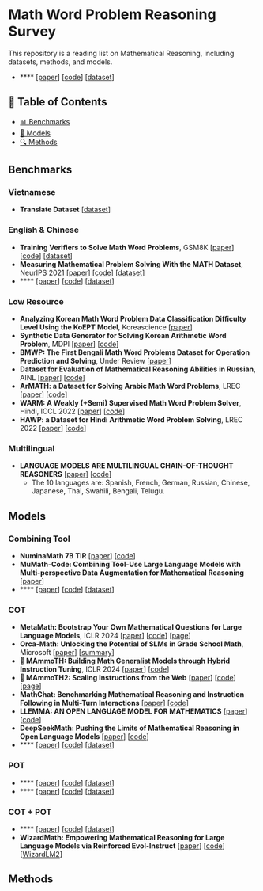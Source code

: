 # Math Word Problem Reasoning Survey

This repository is a reading list on Mathematical Reasoning, including datasets, methods, and models.

- **** [[paper]()] [[code]()] [[dataset]()]
## 👀 Table of Contents
- [📊 Benchmarks](#Benchmarks)
- [🚀 Models](#Models)
- [🔍 Methods](#Methods)

## Benchmarks
### Vietnamese
- **Translate Dataset** [[dataset](https://huggingface.co/collections/5CD-AI/math-instruction-datasets-660801f244a011983be58fe0)]
### English & Chinese
- **Training Verifiers to Solve Math Word Problems**, GSM8K [[paper](https://arxiv.org/pdf/2110.14168)] [[code](https://github.com/openai/grade-school-math)] [[dataset](https://huggingface.co/datasets/openai/gsm8k)]
- **Measuring Mathematical Problem Solving With the MATH Dataset**, NeurIPS 2021 [[paper](https://arxiv.org/pdf/2103.03874)] [[code](https://github.com/hendrycks/math/)] [[dataset](https://huggingface.co/datasets/hendrycks/competition_math)]
- **** [[paper]()] [[code]()] [[dataset]()]

### Low Resource 
- **Analyzing Korean Math Word Problem Data Classification Difficulty Level Using the KoEPT Model**, Koreascience [[paper](https://koreascience.kr/article/JAKO202225042957130.pdf)]
- **Synthetic Data Generator for Solving Korean Arithmetic Word Problem**, MDPI [[paper](https://www.mdpi.com/2227-7390/10/19/3525)] [[code](https://github.com/kkkkkkkm/Korean-MWP)]
- **BMWP: The First Bengali Math Word Problems Dataset for Operation Prediction and Solving**, Under Review [[paper](https://www.researchsquare.com/article/rs-3284558/v1)]
- **Dataset for Evaluation of Mathematical Reasoning Abilities in Russian**, AINL [[paper](https://link.springer.com/chapter/10.1007/978-3-030-59082-6_10)] [[code](https://github.com/mannefedov/mathematics_dataset_russian)]
- **ArMATH: a Dataset for Solving Arabic Math Word Problems**, LREC [[paper](https://aclanthology.org/2022.lrec-1.37.pdf)] [[code](https://github.com/reem-codes/ArMATH)]
- **WARM: A Weakly (+Semi) Supervised Math Word Problem Solver**, Hindi, ICCL 2022 [[paper](https://aclanthology.org/2022.coling-1.421.pdf#page=3.57)] [[code](https://github.com/iishapandey/WARM)]
- **HAWP: a Dataset for Hindi Arithmetic Word Problem Solving**, LREC 2022 [[paper](https://aclanthology.org/2022.lrec-1.373.pdf)] [[code](https://github.com/hellomasaya/hawp)]
### Multilingual
- **LANGUAGE MODELS ARE MULTILINGUAL CHAIN-OF-THOUGHT REASONERS** [[paper](https://arxiv.org/pdf/2210.03057v1)] [[code](https://github.com/google-research/url-nlp/tree/main/mgsm)] 
  + The 10 languages are: Spanish, French, German, Russian, Chinese, Japanese, Thai, Swahili, Bengali, Telugu.
## Models
### Combining Tool
- **NuminaMath 7B TIR** [[paper](https://huggingface.co/blog/winning-aimo-progress-prize)] [[code](https://huggingface.co/AI-MO)]
- **MuMath-Code: Combining Tool-Use Large Language Models with Multi-perspective Data Augmentation for Mathematical Reasoning** [[paper](https://arxiv.org/pdf/2405.07551)]
- **** [[paper]()] [[code]()] [[dataset]()]
### COT
- **MetaMath: Bootstrap Your Own Mathematical Questions for Large Language Models**, ICLR 2024  [[paper](https://arxiv.org/pdf/2309.12284)] [[code](https://github.com/meta-math/MetaMath)] [[page](https://meta-math.github.io/)]
- **Orca-Math: Unlocking the Potential of SLMs in Grade School Math**, Microsoft [[paper](https://arxiv.org/pdf/2402.14830)] [[summary](https://github.com/saultaut/Math-AI-Papers/blob/main/orca-math.md)]
- **🦣 MAmmoTH: Building Math Generalist Models through Hybrid Instruction Tuning**, ICLR 2024 [[paper](https://arxiv.org/pdf/2309.05653.pdf)] [[code](https://tiger-ai-lab.github.io/MAmmoTH/)]
- **🦣 MAmmoTH2: Scaling Instructions from the Web** [[paper](https://arxiv.org/abs/2405.03548)] [[code](https://github.com/TIGER-AI-Lab/MAmmoTH2)] [[page](https://tiger-ai-lab.github.io/MAmmoTH2/)]
- **MathChat: Benchmarking Mathematical Reasoning and Instruction Following in Multi-Turn Interactions** [[paper](https://arxiv.org/pdf/2405.19444)] [[code](https://github.com/Zhenwen-NLP/MathChat)]
- **LLEMMA: AN OPEN LANGUAGE MODEL FOR MATHEMATICS** [[paper](https://arxiv.org/pdf/2310.10631)] [[code](https://github.com/EleutherAI/math-lm)]
- **DeepSeekMath: Pushing the Limits of Mathematical Reasoning in Open Language Models** [[paper](https://arxiv.org/pdf/2402.03300)] [[code](https://github.com/deepseek-ai/DeepSeek-Math)]
- **** [[paper]()] [[code]()] [[dataset]()]
### POT
- **** [[paper]()] [[code]()] [[dataset]()]
- **** [[paper]()] [[code]()] [[dataset]()]
### COT + POT
- **** [[paper]()] [[code]()] [[dataset]()]
- **WizardMath: Empowering Mathematical Reasoning for Large Language Models via Reinforced Evol-Instruct** [[paper](https://arxiv.org/pdf/2308.09583)] [[code](https://github.com/nlpxucan/WizardLM)] [[WizardLM2](https://wizardlm.github.io/WizardLM2/)]


## Methods
